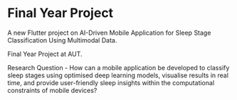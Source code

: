 # Final Year Project

A new Flutter project on AI-Driven Mobile Application for Sleep Stage Classification Using Multimodal Data.

Final Year Project at AUT.

Research Question - How can a mobile application be developed to classify sleep stages using optimised deep learning models, visualise results in real time, and provide user-friendly sleep insights within the computational constraints of mobile devices?

